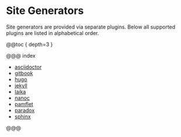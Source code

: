 # Site Generators

Site generators are provided via separate plugins. Below all supported plugins
are listed in alphabetical order.

@@toc { depth=3 }

@@@ index

 - [asciidoctor](asciidoctor.md)
 - [gitbook](gitbook.md)
 - [hugo](hugo.md)
 - [jekyll](jekyll.md)
 - [laika](laika.md)
 - [nanoc](nanoc.md)
 - [pamflet](pamflet.md)
 - [paradox](paradox.md)
 - [sphinx](sphinx.md)

@@@
